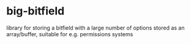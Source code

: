 # big-bitfield

library for storing a bitfield with a large number of options stored as an array/buffer, suitable for e.g. permissions systems